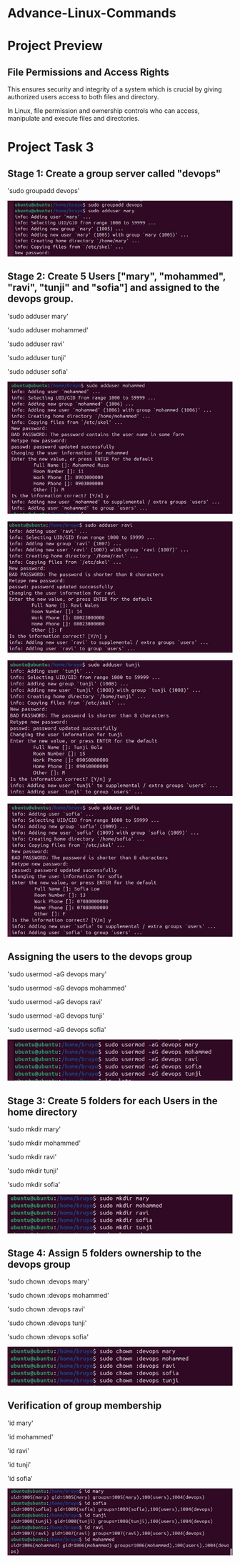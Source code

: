 # Advance-Linux-Commands

# Project Preview

## File Permissions and Access Rights

This ensures security and integrity of a system which is crucial by giving authorized users access to both files and directory.

In Linux, file permission and ownership controls who can access, manipulate and execute files and directories.

# Project Task 3

## Stage 1: Create a group server called "devops"

'sudo groupadd devops'

![alt text](as1.JPG)

## Stage 2: Create 5 Users ["mary", "mohammed", "ravi", "tunji" and "sofia"] and assigned to the devops group.

'sudo adduser mary'

'sudo adduser mohammed'

'sudo adduser ravi'

'sudo adduser tunji'

'sudo adduser sofia'

![alt text](as2.JPG)

![alt text](as3.JPG)

![alt text](as4.JPG)

![alt text](as5.JPG)

## Assigning the users to the devops group

'sudo usermod -aG devops mary'

'sudo usermod -aG devops mohammed'

'sudo usermod -aG devops ravi'

'sudo usermod -aG devops tunji'

'sudo usermod -aG devops sofia'

![alt text](as7.JPG)


## Stage 3: Create 5 folders for each Users in the home directory

'sudo mkdir mary'

'sudo mkdir mohammed'

'sudo mkdir ravi'

'sudo mkdir tunji'

'sudo mkdir sofia'

![alt text](as9.JPG)

## Stage 4: Assign 5 folders ownership to the devops group

'sudo chown :devops mary'

'sudo chown :devops mohammed'

'sudo chown :devops ravi'

'sudo chown :devops tunji'

'sudo chown :devops sofia'

![alt text](as6.JPG)

## Verification of group membership

'id mary'

'id mohammed'

'id ravi'

'id tunji'

'id sofia'

![alt text](as8.JPG)
